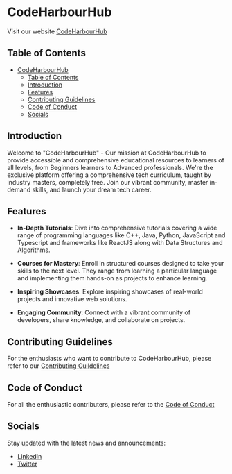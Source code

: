 # CodeHarbourHub
Visit our website [CodeHarbourHub](https://www.codeharborhub.live/)

## Table of Contents

- [CodeHarbourHub](#codeharbourhub)
  - [Table of Contents](#table-of-contents)
  - [Introduction](#introduction)
  - [Features](#features)
  - [Contributing Guidelines](#contributing-guidelines)
  - [Code of Conduct](#code-of-conduct)
  - [Socials](#socials)

## Introduction

Welcome to "CodeHarbourHub" - Our mission at CodeHarbourHub to provide accessible and comprehensive educational resources to learners of all levels, from Beginners learners to Advanced professionals.
We're the exclusive platform offering a comprehensive tech curriculum, taught by industry masters, completely free. Join our vibrant community, master in-demand skills, and launch your dream tech career.

## Features
- **In-Depth Tutorials**: Dive into comprehensive tutorials covering a wide range of programming languages like C++, Java, Python, JavaScript and Typescript and frameworks like ReactJS along with Data Structures and Algorithms.
<!-- ![](/assets/Tutorials.png) -->

- **Courses for Mastery**: Enroll in structured courses designed to take your skills to the next level. They range from learning a particular language and implementing them hands-on as projects to enhance learning.
<!-- ![](/assets/Courses.png) -->

- **Inspiring Showcases**: Explore inspiring showcases of real-world projects and innovative web solutions.
<!-- ![](/assets/Showcase.png) -->

- **Engaging Community**: Connect with a vibrant community of developers, share knowledge, and collaborate on projects.
<!-- ![](/assets/Community.png) -->

## Contributing Guidelines

For the enthusiasts who want to contribute to CodeHarbourHub, please refer to our [Contributing Guildelines](https://github.com/CodeHarborHub/codeharborhub/blob/main/CONTRIBUTING.md)

## Code of Conduct

For all the enthusiastic contributers, please refer to the [Code of Conduct](https://github.com/CodeHarborHub/codeharborhub/blob/main/CODE_OF_CONDUCT.md)

## Socials
Stay updated with the latest news and announcements:
- [LinkedIn](https://www.linkedin.com/groups/14232119/)
- [Twitter](https://twitter.com/CodesWithAjay)
